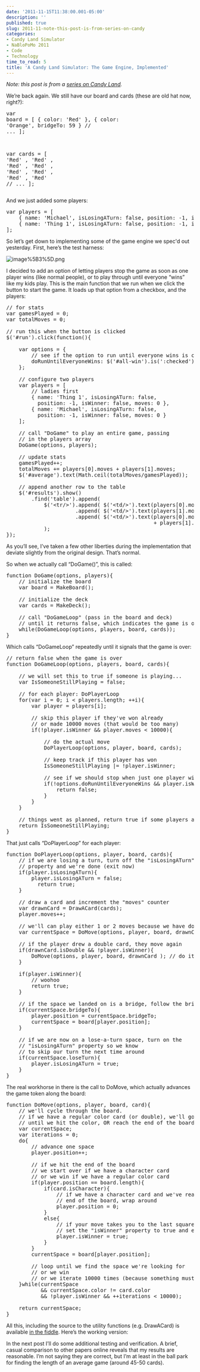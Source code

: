 ```yaml
---
date: '2011-11-15T11:38:00.001-05:00'
description: ''
published: true
slug: 2011-11-note-this-post-is-from-series-on-candy
categories:
- Candy Land Simulator
- NaBloPoMo 2011
- Code
- Technology
time_to_read: 5
title: 'A Candy Land Simulator: The Game Engine, Implemented'
---
```



*Note: this post is from a *[*series on Candy Land*](http://blog.wassupy.com/search/label/Candy%20Land%20Simulator)*.*

We’re back again. We still have our board and cards (these are old hat now, right?):  <pre class="csharpcode"><span class="kwrd">var</span> board = [
    { color: <span class="str">'Red'</span> },
    { color: <span class="str">'Orange'</span>, bridgeTo: 59 }
    <span class="rem">// ...</span>
];

<span class="kwrd">var</span> cards = [
    <span class="str">'Red'</span>   , <span class="str">'Red'</span>   , <span class="str">'Red'</span>   , <span class="str">'Red'</span>   , <span class="str">'Red'</span>   , <span class="str">'Red'</span>   , <span class="str">'Red'</span>   , <span class="str">'Red'</span>
    <span class="rem">// ...</span>
];</pre>


And we just added some players:

<pre class="csharpcode"><span class="kwrd">var</span> players = [
    { name: <span class="str">'Michael'</span>, isLosingATurn: <span class="kwrd">false</span>, position: -1, isWinner: <span class="kwrd">false</span>, moves = 0 },
    { name: <span class="str">'Thing 1'</span>, isLosingATurn: <span class="kwrd">false</span>, position: -1, isWinner: <span class="kwrd">false</span>, moves = 0 }
];</pre>


So let’s get down to implementing some of the game engine we spec'd out yesterday. First, here’s the test harness:


![image%5B3%5D.png](image%5B3%5D.png)


I decided to add an option of letting players stop the game as soon as one player wins (like normal people), or to play through until everyone “wins” like my kids play. This is the main function that we run when we click the button to start the game. It loads up that option from a checkbox, and the players:

<pre class="csharpcode"><span class="rem">// for stats</span>
<span class="kwrd">var</span> gamesPlayed = 0;
<span class="kwrd">var</span> totalMoves = 0;

<span class="rem">// run this when the button is clicked</span>
$(<span class="str">'#run'</span>).click(<span class="kwrd">function</span>(){
    
    <span class="kwrd">var</span> options = { 
        <span class="rem">// see if the option to run until everyone wins is checked</span>
        doRunUntilEveryoneWins: $(<span class="str">'#all-win'</span>).<span class="kwrd">is</span>(<span class="str">':checked'</span>)
    };

    <span class="rem">// configure two players</span>
    <span class="kwrd">var</span> players = [
        <span class="rem">// ladies first</span>
        { name: <span class="str">'Thing 1'</span>, isLosingATurn: <span class="kwrd">false</span>, 
          position: -1, isWinner: <span class="kwrd">false</span>, moves: 0 },
        { name: <span class="str">'Michael'</span>, isLosingATurn: <span class="kwrd">false</span>, 
          position: -1, isWinner: <span class="kwrd">false</span>, moves: 0 }
    ];

    <span class="rem">// call &quot;DoGame&quot; to play an entire game, passing </span>
    <span class="rem">// in the players array</span>
    DoGame(options, players);
    
    <span class="rem">// update stats</span>
    gamesPlayed++;
    totalMoves += players[0].moves + players[1].moves;
    $(<span class="str">'#average'</span>).text(Math.ceil(totalMoves/gamesPlayed));
    
    <span class="rem">// append another row to the table</span>
    $(<span class="str">'#results'</span>).show()
        .find(<span class="str">'table'</span>).append( 
            $(<span class="str">'&lt;tr/&gt;'</span>).append( $(<span class="str">'&lt;td/&gt;'</span>).text(players[0].moves) )
                      .append( $(<span class="str">'&lt;td/&gt;'</span>).text(players[1].moves) )
                      .append( $(<span class="str">'&lt;td/&gt;'</span>).text(players[0].moves 
                                               + players[1].moves) )
            );
});</pre>


As you’ll see, I’ve taken a few other liberties during the implementation that deviate slightly from the original design. That’s normal. 


So when we actually call “DoGame()”, this is called:

<pre class="csharpcode"><span class="kwrd">function</span> DoGame(options, players){
    <span class="rem">// initialize the board</span>
    <span class="kwrd">var</span> board = MakeBoard();

    <span class="rem">// initialize the deck</span>
    <span class="kwrd">var</span> cards = MakeDeck();

    <span class="rem">// call &quot;DoGameLoop&quot; (pass in the board and deck) </span>
    <span class="rem">// until it returns false, which indicates the game is over</span>
    <span class="kwrd">while</span>(DoGameLoop(options, players, board, cards));
}</pre>


Which calls “DoGameLoop” repeatedly until it signals that the game is over:

<pre class="csharpcode"><span class="rem">// return false when the game is over</span>
<span class="kwrd">function</span> DoGameLoop(options, players, board, cards){
    
    <span class="rem">// we will set this to true if someone is playing...</span>
    <span class="kwrd">var</span> IsSomeoneStillPlaying = <span class="kwrd">false</span>; 
    
    <span class="rem">// for each player: DoPlayerLoop</span>
    <span class="kwrd">for</span>(<span class="kwrd">var</span> i = 0; i &lt; players.length; ++i){
        <span class="kwrd">var</span> player = players[i];
        
        <span class="rem">// skip this player if they've won already</span>
        <span class="rem">// or made 10000 moves (that would be too many)</span>
        <span class="kwrd">if</span>(!player.isWinner &amp;&amp; player.moves &lt; 10000){
            
            <span class="rem">// do the actual move</span>
            DoPlayerLoop(options, player, board, cards);
            
            <span class="rem">// keep track if this player has won</span>
            IsSomeoneStillPlaying |= !player.isWinner;

            <span class="rem">// see if we should stop when just one player wins (configurable)</span>
            <span class="kwrd">if</span>(!options.doRunUntilEveryoneWins &amp;&amp; player.isWinner){
                <span class="kwrd">return</span> <span class="kwrd">false</span>;
            }
        }  
    }
    
    <span class="rem">// things went as planned, return true if some players are still playing</span>
    <span class="kwrd">return</span> IsSomeoneStillPlaying;
}</pre>


That just calls “DoPlayerLoop” for each player:

<pre class="csharpcode"><span class="kwrd">function</span> DoPlayerLoop(options, player, board, cards){
    <span class="rem">// if we are losing a turn, turn off the &quot;isLosingATurn&quot; </span>
    <span class="rem">// property and we're done (exit now)</span>
    <span class="kwrd">if</span>(player.isLosingATurn){
        player.isLosingATurn = <span class="kwrd">false</span>;
          <span class="kwrd">return</span> <span class="kwrd">true</span>;
    }
    
    <span class="rem">// draw a card and increment the &quot;moves&quot; counter</span>
    <span class="kwrd">var</span> drawnCard = DrawACard(cards);
    player.moves++;
    
    <span class="rem">// we'll can play either 1 or 2 moves because we have doubles</span>
    <span class="kwrd">var</span> currentSpace = DoMove(options, player, board, drawnCard);
    
    <span class="rem">// if the player drew a double card, they move again  </span>
    <span class="kwrd">if</span>(drawnCard.isDouble &amp;&amp; !player.isWinner){
        DoMove(options, player, board, drawnCard ); <span class="rem">// do it again!</span>
    }
    
    <span class="kwrd">if</span>(player.isWinner){
        <span class="rem">// woohoo</span>
        <span class="kwrd">return</span> <span class="kwrd">true</span>;
    }
    
    <span class="rem">// if the space we landed on is a bridge, follow the bridge</span>
    <span class="kwrd">if</span>(currentSpace.bridgeTo){
        player.position = currentSpace.bridgeTo;
        currentSpace = board[player.position];
    }
          
    <span class="rem">// if we are now on a lose-a-turn space, turn on the </span>
    <span class="rem">// &quot;isLosingATurn&quot; property so we know </span>
    <span class="rem">// to skip our turn the next time around</span>
    <span class="kwrd">if</span>(currentSpace.loseTurn){
        player.isLosingATurn = <span class="kwrd">true</span>;
    }
}</pre>


The real workhorse in there is the call to DoMove, which actually advances the game token along the board:

<pre class="csharpcode">function DoMove(options, player, board, card){
    <span class="rem">// we'll cycle through the board. </span>
    <span class="rem">// if we have a regular color card (or double), we'll go </span>
    <span class="rem">// until we hit the color, OR reach the end of the board</span>
    var currentSpace;
    var iterations = 0;
    <span class="kwrd">do</span>{
        <span class="rem">// advance one space</span>
        player.position++;
    
        <span class="rem">// if we hit the end of the board</span>
        <span class="rem">// we start over if we have a character card</span>
        <span class="rem">// or we win if we have a regular color card</span>
        <span class="kwrd">if</span>(player.position == board.length){
            <span class="kwrd">if</span>(card.isCharacter){
                <span class="rem">// if we have a character card and we've reached the </span>
                <span class="rem">// end of the board, wrap around</span>
                player.position = 0;
            }
            <span class="kwrd">else</span>{
                <span class="rem">// if your move takes you to the last square or beyond, you win </span>
                <span class="rem">// set the &quot;isWinner&quot; property to true and exit</span>
                player.isWinner = <span class="kwrd">true</span>;
            }
        }
        currentSpace = board[player.position];

        <span class="rem">// loop until we find the space we're looking for</span>
        <span class="rem">// or we win</span>
        <span class="rem">// or we iterate 10000 times (because something must be broken)</span>
    }<span class="kwrd">while</span>(currentSpace 
           &amp;&amp; currentSpace.color != card.color 
           &amp;&amp; !player.isWinner &amp;&amp; ++iterations &lt; 10000);
    
    <span class="kwrd">return</span> currentSpace;
}</pre>


All this, including the source to the utility functions (e.g. DrawACard) is available [in the fiddle](http://jsfiddle.net/mharen/crgAX/35/). Here’s the working version:





In the next post I’ll do some additional testing and verification. A brief, casual comparison to other papers online reveals that my results are reasonable. I’m not saying they are correct, but I’m at least in the ball park for finding the length of an average game (around 45-50 cards).